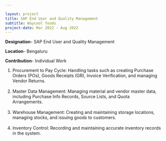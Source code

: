 ```yaml
---

layout: project
title: SAP End User and Quality Management
subtitle: Waycool foods
project-date: Mar 2022 - Aug 2022 
---
```

**Designation**- SAP End User and Quality Management

**Location**- Bengaluru

**Contribution**- Individual Work 

<ol>
<li>
Procurement to Pay Cycle: Handling tasks such as creating Purchase Orders (POs), Goods Receipts (GR), Invoice Verification, and managing Vendor Returns.
</li><br/>
<li>
Master Data Management: Managing material and vendor master data, including Purchase Info Records, Source Lists, and Quota Arrangements.
</li><br/>
<li>
Warehouse Management: Creating and maintaining storage locations, managing stocks, and issuing goods to customers. 
</li><br/>
<li>
Inventory Control: Recording and maintaining accurate inventory records in the system.
</li>
</ol>